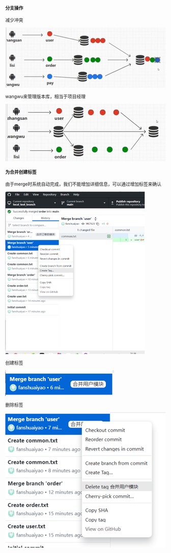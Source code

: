 #### 分支操作

减少冲突

![image-20231207211753211](多人协作.assets/image-20231207211753211.png)

wangwu来管理版本库，相当于项目经理

![image-20231207212006771](多人协作.assets/image-20231207212006771.png)

#### 为合并创建标签

由于merge时系统自动完成，我们不能增加详细信息，可以通过增加标签来确认

<img src="多人协作.assets/image-20231207213857948.png" alt="image-20231207213857948" style="zoom:50%;" />

创建标签

![image-20231207213947148](多人协作.assets/image-20231207213947148.png)

删除标签

![image-20231207214035788](多人协作.assets/image-20231207214035788.png)